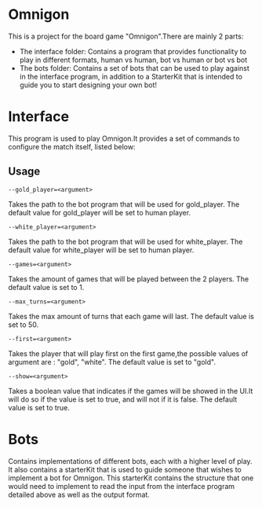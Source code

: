 # Omnigon

This is a project for the board game "Omnigon".There are mainly 2 parts:
- The interface folder: 
	Contains a program that provides functionality to play in different formats, human vs human, bot vs human or bot vs bot
- The bots folder: 
	Contains a set of bots that can be used to play against in the interface program, in addition to a StarterKit that is intended to guide you to start designing your own bot!

Interface
=========

This program is used to play Omnigon.It provides a set of commands to configure the match itself, listed below:

Usage
-----
```
--gold_player=<argument>
```
Takes the path to the bot program that will be used for gold_player.
The default value for gold_player will be set to human player.
```
--white_player=<argument>
```
Takes the path to the bot program that will be used for white_player.
The default value for white_player will be set to human player.
```
--games=<argument>
```
Takes the amount of games that will be played between the 2 players.
The default value is set to 1.
```
--max_turns=<argument>
```
Takes the max amount of turns that each game will last.
The default value is set to 50.

```
--first=<argument>
```
Takes the player that will play first on the first game,the possible values of argument are : "gold", "white".
The default value is set to "gold".
```
--show=<argument>
```
Takes a boolean value that indicates if the games will be showed in the UI.It will do so if the value is set to true, and will not if it is false.
The default value is set to true.

Bots
====
Contains implementations of different bots, each with a higher level of play.
It also contains a starterKit that is used to guide someone that wishes to implement a bot for Omnigon.
This starterKit contains the structure that one would need to implement to read the input from the interface program detailed above as well as the output format.